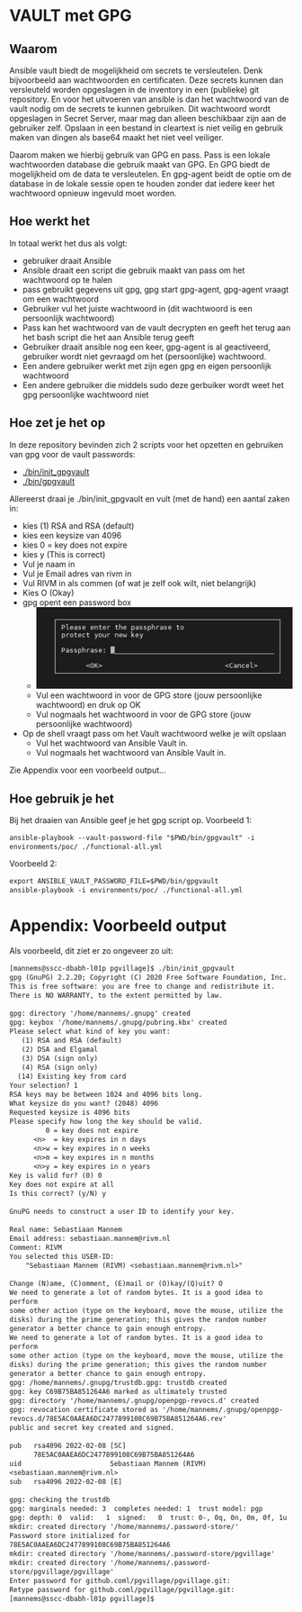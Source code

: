 # VAULT met GPG

## Waarom
Ansible vault biedt de mogelijkheid om secrets te versleutelen.
Denk bijvoorbeeld aan wachtwoorden en certificaten.
Deze secrets kunnen dan versleuteld worden opgeslagen in de inventory in een (publieke) git repository.
En voor het uitvoeren van ansible is dan het wachtwoord van de vault nodig om de secrets te kunnen gebruiken.
Dit wachtwoord wordt opgeslagen in Secret Server, maar mag dan alleen beschikbaar zijn aan de gebruiker zelf.
Opslaan in een bestand in cleartext is niet veilig en gebruik maken van dingen als base64 maakt het niet veel veiliger.

Daarom maken we hierbij gebruik van GPG en pass.
Pass is een lokale wachtwoorden database die gebruik maakt van GPG.
En GPG biedt de mogelijkheid om de data te versleutelen.
En gpg-agent beidt de optie om de database in de lokale sessie open te houden zonder dat iedere keer het wachtwoord opnieuw ingevuld moet worden.

## Hoe werkt het
In totaal werkt het dus als volgt:
- gebruiker draait Ansible
- Ansible draait een script die gebruik maakt van pass om het wachtwoord op te halen
- pass gebruikt gegevens uit gpg, gpg start gpg-agent, gpg-agent vraagt om een wachtwoord
- Gebruiker vul het juiste wachtwoord in (dit wachtwoord is een persoonlijk wachtwoord)
- Pass kan het wachtwoord van de vault decrypten en geeft het terug aan het bash script die het aan Ansible terug geeft
- Gebruiker draait ansible nog een keer, gpg-agent is al geactiveerd, gebruiker wordt niet gevraagd om het (persoonlijke) wachtwoord.
- Een andere gebruiker werkt met zijn egen gpg en eigen persoonlijk wachtwoord
- Een andere gebruiker die middels sudo deze gerbuiker wordt weet het gpg persoonlijke wachtwoord niet

## Hoe zet je het op
In deze repository bevinden zich 2 scripts voor het opzetten en gebruiken van gpg voor de vault passwords:
- [./bin/init_gpgvault](bin/init_gpgvault)
- [./bin/gpgvault](bin/gpgvault)

Allereerst draai je ./bin/init_gpgvault en vult (met de hand) een aantal zaken in:
- kies (1) RSA and RSA (default)
- kies een keysize van 4096
- kies 0 = key does not expire
- kies y (This is correct)
- Vul je naam in
- Vul je Email adres van rivm in
- Vul RIVM in als commen (of wat je zelf ook wilt, niet belangrijk)
- Kies O (Okay)
- gpg opent een password box
  - ![password box](passwordbox.PNG)
  - Vul een wachtwoord in voor de GPG store (jouw persoonlijke wachtwoord) en druk op OK
  - Vul nogmaals het wachtwoord in voor de GPG store (jouw persoonlijke wachtwoord)
- Op de shell vraagt pass om het Vault wachtwoord welke je wilt opslaan
  - Vul het wachtwoord van Ansible Vault in.
  - Vul nogmaals het wachtwoord van Ansible Vault in.

Zie Appendix voor een voorbeeld output...

## Hoe gebruik je het
Bij het draaien van Ansible geef je het gpg script op.
Voorbeeld 1:
```
ansible-playbook --vault-password-file "$PWD/bin/gpgvault" -i environments/poc/ ./functional-all.yml

```
Voorbeeld 2:
```
export ANSIBLE_VAULT_PASSWORD_FILE=$PWD/bin/gpgvault
ansible-playbook -i environments/poc/ ./functional-all.yml
```

# Appendix: Voorbeeld output
Als voorbeeld, dit ziet er zo ongeveer zo uit:
```
[mannems@sscc-dbabh-l01p pgvillage]$ ./bin/init_gpgvault
gpg (GnuPG) 2.2.20; Copyright (C) 2020 Free Software Foundation, Inc.
This is free software: you are free to change and redistribute it.
There is NO WARRANTY, to the extent permitted by law.

gpg: directory '/home/mannems/.gnupg' created
gpg: keybox '/home/mannems/.gnupg/pubring.kbx' created
Please select what kind of key you want:
   (1) RSA and RSA (default)
   (2) DSA and Elgamal
   (3) DSA (sign only)
   (4) RSA (sign only)
  (14) Existing key from card
Your selection? 1
RSA keys may be between 1024 and 4096 bits long.
What keysize do you want? (2048) 4096
Requested keysize is 4096 bits
Please specify how long the key should be valid.
         0 = key does not expire
      <n>  = key expires in n days
      <n>w = key expires in n weeks
      <n>m = key expires in n months
      <n>y = key expires in n years
Key is valid for? (0) 0
Key does not expire at all
Is this correct? (y/N) y

GnuPG needs to construct a user ID to identify your key.

Real name: Sebastiaan Mannem
Email address: sebastiaan.mannem@rivm.nl
Comment: RIVM
You selected this USER-ID:
    "Sebastiaan Mannem (RIVM) <sebastiaan.mannem@rivm.nl>"

Change (N)ame, (C)omment, (E)mail or (O)kay/(Q)uit? O
We need to generate a lot of random bytes. It is a good idea to perform
some other action (type on the keyboard, move the mouse, utilize the
disks) during the prime generation; this gives the random number
generator a better chance to gain enough entropy.
We need to generate a lot of random bytes. It is a good idea to perform
some other action (type on the keyboard, move the mouse, utilize the
disks) during the prime generation; this gives the random number
generator a better chance to gain enough entropy.
gpg: /home/mannems/.gnupg/trustdb.gpg: trustdb created
gpg: key C69B75BA851264A6 marked as ultimately trusted
gpg: directory '/home/mannems/.gnupg/openpgp-revocs.d' created
gpg: revocation certificate stored as '/home/mannems/.gnupg/openpgp-revocs.d/78E5AC0AAEA6DC2477899108C69B75BA851264A6.rev'
public and secret key created and signed.

pub   rsa4096 2022-02-08 [SC]
      78E5AC0AAEA6DC2477899108C69B75BA851264A6
uid                      Sebastiaan Mannem (RIVM) <sebastiaan.mannem@rivm.nl>
sub   rsa4096 2022-02-08 [E]

gpg: checking the trustdb
gpg: marginals needed: 3  completes needed: 1  trust model: pgp
gpg: depth: 0  valid:   1  signed:   0  trust: 0-, 0q, 0n, 0m, 0f, 1u
mkdir: created directory '/home/mannems/.password-store/'
Password store initialized for 78E5AC0AAEA6DC2477899108C69B75BA851264A6
mkdir: created directory '/home/mannems/.password-store/pgvillage'
mkdir: created directory '/home/mannems/.password-store/pgvillage/pgvillage'
Enter password for github.coml/pgvillage/pgvillage.git:
Retype password for github.coml/pgvillage/pgvillage.git:
[mannems@sscc-dbabh-l01p pgvillage]$
```

